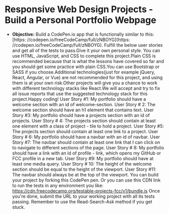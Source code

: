 # Responsive Web Design Projects - Build a Personal Portfolio Webpage
- **Objective:** Build a CodePen.io app that is functionally similar to this: [https: //codepen.io/freeCodeCamp/full/zNBOYG](https: //codepen.io/freeCodeCamp/full/zNBOYG).
Fulfill the below user stories and get all of the tests to pass.Give it your own personal style.
You can use HTML, JavaScript, and CSS to complete this project.Plain CSS is recommended because that is what the lessons have covered so far and you should get some practice with plain CSS.You can use Bootstrap or SASS
if you choose.Additional technologies(just
for example jQuery, React, Angular, or Vue) are not recommended
for this project, and using them is at your own risk.Other projects will give you a chance to work with different technology stacks like React.We will accept and
try to fix all issue reports that use the suggested technology stack
for this project.Happy coding!
User Story #1: My portfolio should have a welcome section with an id of welcome-section.
User Story # 2: The welcome section should have an h1 element that contains text.
User Story #3: My portfolio should have a projects section with an id of projects.
User Story # 4: The projects section should contain at least one element with a class of project - tile to hold a project.
User Story #5: The projects section should contain at least one link to a project.
User Story # 6: My portfolio should have a navbar with an id of navbar.
User Story #7: The navbar should contain at least one link that I can click on to navigate to different sections of the page.
User Story # 8: My portfolio should have a link with an id of profile - link, which opens my GitHub or FCC profile in a new tab.
User Story #9: My portfolio should have at least one media query.
User Story # 10: The height of the welcome section should be equal to the height of the viewport.
User Story #11: The navbar should always be at the top of the viewport.
You can build your project by forking this CodePen pen. Or you can use this CDN link to run the tests in any environment you like: https://cdn.freecodecamp.org/testable-projects-fcc/v1/bundle.js
Once you're done, submit the URL to your working project with all its tests passing.
Remember to use the Read-Search-Ask method if you get stuck.
